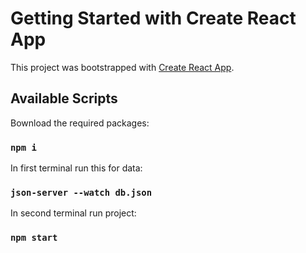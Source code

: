 # Getting Started with Create React App

This project was bootstrapped with [Create React App](https://github.com/facebook/create-react-app).

## Available Scripts

Вownload the required packages:

### `npm i`

In first terminal run this for data:

### `json-server --watch db.json`

In second terminal run project:

### `npm start`
